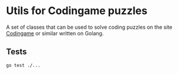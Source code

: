 # Utils for Codingame puzzles

A set of classes that can be used to solve coding puzzles on the site [Codingame](https://www.codingame.com) or similar written on Golang.

## Tests

```shell
go test ./...
```

